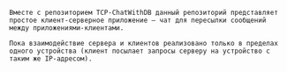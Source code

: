     Вместе с репозиторием TCP-ChatWithDB данный репозиторий представляет простое клиент-серверное приложение — чат для пересылки сообщений между приложениями-клиентами.
    
    Пока взаимодействие сервера и клиентов реализовано только в пределах одного устройства (клиент посылает запросы серверу на устройство с таким же IP-адресом).
